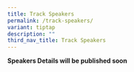 ```yaml
---
title: Track Speakers
permalink: /track-speakers/
variant: tiptap
description: ""
third_nav_title: Track Speakers
---
```

<p><strong>Speakers Details will be published soon</strong>
</p>
